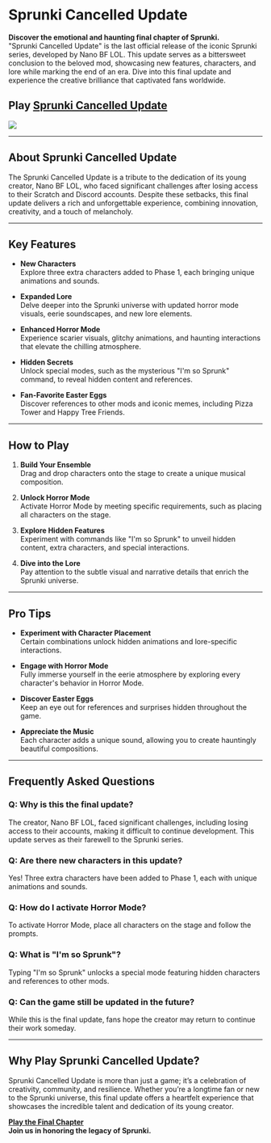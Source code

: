 
# Sprunki Cancelled Update

**Discover the emotional and haunting final chapter of Sprunki.**  
"Sprunki Cancelled Update" is the last official release of the iconic Sprunki series, developed by Nano BF LOL. This update serves as a bittersweet conclusion to the beloved mod, showcasing new features, characters, and lore while marking the end of an era. Dive into this final update and experience the creative brilliance that captivated fans worldwide.

## Play [Sprunki Cancelled Update](https://cocrea.world/@NyankoBfLmao/INCREDIBOXSprunkiOfficialFinalUpdate)

![](https://sprunkiincredibox.app/images/sprunki-cancelled-update.webp)

---

## About Sprunki Cancelled Update
The Sprunki Cancelled Update is a tribute to the dedication of its young creator, Nano BF LOL, who faced significant challenges after losing access to their Scratch and Discord accounts. Despite these setbacks, this final update delivers a rich and unforgettable experience, combining innovation, creativity, and a touch of melancholy.

---

## Key Features
- **New Characters**  
  Explore three extra characters added to Phase 1, each bringing unique animations and sounds.

- **Expanded Lore**  
  Delve deeper into the Sprunki universe with updated horror mode visuals, eerie soundscapes, and new lore elements.

- **Enhanced Horror Mode**  
  Experience scarier visuals, glitchy animations, and haunting interactions that elevate the chilling atmosphere.

- **Hidden Secrets**  
  Unlock special modes, such as the mysterious "I'm so Sprunk" command, to reveal hidden content and references.

- **Fan-Favorite Easter Eggs**  
  Discover references to other mods and iconic memes, including Pizza Tower and Happy Tree Friends.

---

## How to Play
1. **Build Your Ensemble**  
   Drag and drop characters onto the stage to create a unique musical composition.

2. **Unlock Horror Mode**  
   Activate Horror Mode by meeting specific requirements, such as placing all characters on the stage.

3. **Explore Hidden Features**  
   Experiment with commands like "I'm so Sprunk" to unveil hidden content, extra characters, and special interactions.

4. **Dive into the Lore**  
   Pay attention to the subtle visual and narrative details that enrich the Sprunki universe.

---

## Pro Tips
- **Experiment with Character Placement**  
  Certain combinations unlock hidden animations and lore-specific interactions.

- **Engage with Horror Mode**  
  Fully immerse yourself in the eerie atmosphere by exploring every character's behavior in Horror Mode.

- **Discover Easter Eggs**  
  Keep an eye out for references and surprises hidden throughout the game.

- **Appreciate the Music**  
  Each character adds a unique sound, allowing you to create hauntingly beautiful compositions.

---

## Frequently Asked Questions
### **Q: Why is this the final update?**  
The creator, Nano BF LOL, faced significant challenges, including losing access to their accounts, making it difficult to continue development. This update serves as their farewell to the Sprunki series.

### **Q: Are there new characters in this update?**  
Yes! Three extra characters have been added to Phase 1, each with unique animations and sounds.

### **Q: How do I activate Horror Mode?**  
To activate Horror Mode, place all characters on the stage and follow the prompts.

### **Q: What is "I'm so Sprunk"?**  
Typing "I'm so Sprunk" unlocks a special mode featuring hidden characters and references to other mods.

### **Q: Can the game still be updated in the future?**  
While this is the final update, fans hope the creator may return to continue their work someday.

---

## Why Play Sprunki Cancelled Update?
Sprunki Cancelled Update is more than just a game; it’s a celebration of creativity, community, and resilience. Whether you’re a longtime fan or new to the Sprunki universe, this final update offers a heartfelt experience that showcases the incredible talent and dedication of its young creator.

[**Play the Final Chapter**](https://sprunkiincredibox.app/sprunki-cancelled-update)  
**Join us in honoring the legacy of Sprunki.**


